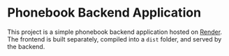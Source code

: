 # Phonebook Backend Application

This project is a simple phonebook backend application hosted on [Render](https://phonebook-backend-4uby.onrender.com/). The frontend is built separately, compiled into a `dist` folder, and served by the backend.

